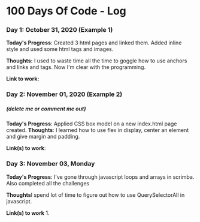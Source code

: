 # 100 Days Of Code - Log

### Day 1: October 31, 2020 (Example 1)


**Today's Progress**: Created 3 html pages and linked them. Added inline style and used some html tags and images.

**Thoughts:** I used to waste time all the time to goggle how to use anchors and links and tags. Now I'm clear with the programming.

**Link to work:** 

### Day 2: November 01, 2020 (Example 2)
##### (delete me or comment me out)

**Today's Progress**: Applied CSS box model on a new index.html page created.
**Thoughts**: I learned how to use flex in display, center an element and give margin and padding.

**Link(s) to work**: 

### Day 3: November 03, Monday

**Today's Progress**: I've gone through javascript loops and arrays in scrimba. Also completed all the challenges

**Thoughts**I spend lot of time to figure out how to use QuerySelectorAll in javascript. 

**Link(s) to work**
1. 

